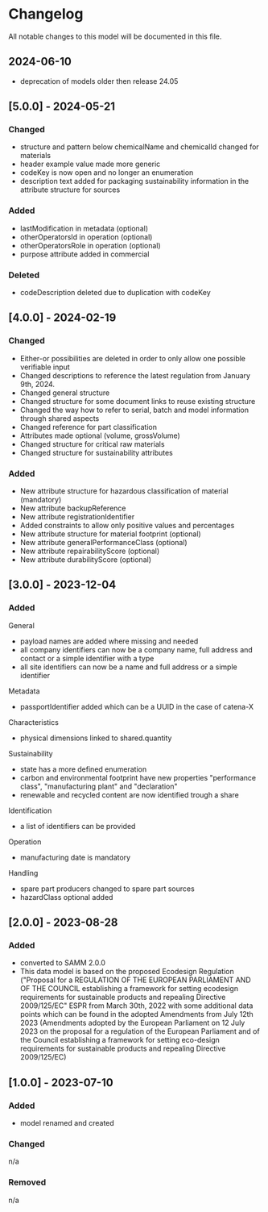 # Changelog
All notable changes to this model will be documented in this file.

## 2024-06-10
- deprecation of models older then release 24.05

## [5.0.0] - 2024-05-21
### Changed
- structure and pattern below chemicalName and chemicalId changed for materials
- header example value made more generic
- codeKey is now open and no longer an enumeration
- description text added for packaging sustainability information in the attribute structure for sources

### Added
- lastModification in metadata (optional)
- otherOperatorsId in operation (optional)
- otherOperatorsRole in operation (optional)
- purpose attribute added in commercial

### Deleted
- codeDescription deleted due to duplication with codeKey

## [4.0.0] - 2024-02-19
### Changed
- Either-or possibilities are deleted in order to only allow one possible verifiable input
- Changed descriptions to reference the latest regulation from January 9th, 2024.
- Changed general structure
- Changed structure for some document links to reuse existing structure
- Changed the way how to refer to serial, batch and model information through shared aspects
- Changed reference for part classification
- Attributes made optional (volume, grossVolume)
- Changed structure for critical raw materials
- Changed structure for sustainability attributes


### Added
- New attribute structure for hazardous classification of material (mandatory)
- New attribute backupReference
- New attribute registrationIdentifier
- Added constraints to allow only positive values and percentages
- New attribute structure for material footprint (optional)
- New attribute generalPerformanceClass (optional)
- New attribute repairabilityScore (optional)
- New attribute durabilityScore (optional)



## [3.0.0] - 2023-12-04
### Added
General
- payload names are added where missing and needed
- all company identifiers can now be a company name, full address and contact or a simple identifier with a type
- all site identifiers can now be a name and full address or a simple identifier

Metadata
- passportIdentifier added which can be a UUID in the case of catena-X

Characteristics
- physical dimensions linked to shared.quantity

Sustainability
- state has a more defined enumeration
- carbon and environmental footprint have new properties "performance class", "manufacturing plant" and "declaration"
- renewable and recycled content are now identified trough a share

Identification
- a list of identifiers can be provided

Operation
- manufacturing date is mandatory

Handling
- spare part producers changed to spare part sources
- hazardClass optional added


## [2.0.0] - 2023-08-28
### Added
- converted to SAMM 2.0.0
- This data model is based on the proposed Ecodesign Regulation ("Proposal for a REGULATION OF THE EUROPEAN PARLIAMENT AND OF THE COUNCIL establishing a framework for setting ecodesign requirements for sustainable products and repealing Directive 2009/125/EC" ESPR from March 30th, 2022 with some additional data points which can be found in the adopted Amendments from July 12th 2023 (Amendments adopted by the European Parliament on 12 July 2023 on the proposal for a regulation of the European Parliament and of the Council establishing a framework for setting eco-design requirements for sustainable products and repealing Directive 2009/125/EC)


## [1.0.0] - 2023-07-10
### Added
- model renamed and created

### Changed
n/a

### Removed
n/a



